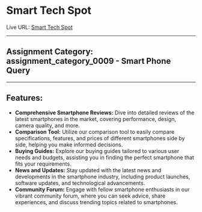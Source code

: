 # Smart Tech Spot

Live URL: [Smart Tech Spot](https://smart-tech-project.web.app/)

---

## Assignment Category: assignment_category_0009 - Smart Phone Query

---

## Features:
- **Comprehensive Smartphone Reviews:** Dive into detailed reviews of the latest smartphones in the market, covering performance, design, camera quality, and more.
- **Comparison Tool:** Utilize our comparison tool to easily compare specifications, features, and prices of different smartphones side by side, helping you make informed decisions.
- **Buying Guides:** Explore our buying guides tailored to various user needs and budgets, assisting you in finding the perfect smartphone that fits your requirements.
- **News and Updates:** Stay updated with the latest news and developments in the smartphone industry, including product launches, software updates, and technological advancements.
- **Community Forum:** Engage with fellow smartphone enthusiasts in our vibrant community forum, where you can seek advice, share experiences, and discuss trending topics related to smartphones.
